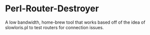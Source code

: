 # Perl-Router-Destroyer
A low bandwidth, home-brew tool that works based off of the idea of slowloris.pl to test routers for connection issues.
